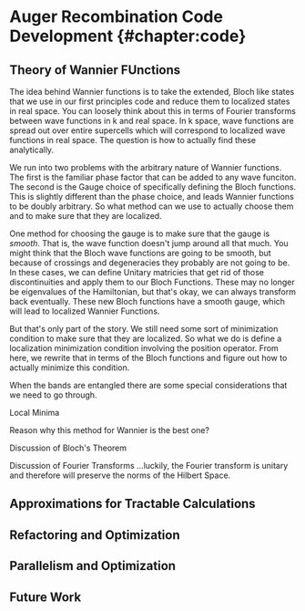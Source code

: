# Auger Recombination Code Development {#chapter:code}

## Theory of Wannier FUnctions
The idea behind Wannier functions is to take the extended, Bloch like
states that we use in our first principles code and reduce them to
localized states in real space. You can loosely think about this in
terms of Fourier transforms between wave functions in k and real space.
In k space, wave functions are spread out over entire supercells which
will correspond to localized wave functions in real space. The question
is how to actually find these analytically.

We run into two problems with the arbitrary nature of Wannier functions.
The first is the familiar phase factor that can be added to any wave
funciton. The second is the Gauge choice of specifically defining the
Bloch functions. This is slightly different than the phase choice, and
leads Wannier functions to be doubly arbitrary. So what method can we
use to actually choose them and to make sure that they are localized.

One method for choosing the gauge is to make sure that the gauge is
*smooth*. That is, the wave function doesn't jump around all that much.
You might think that the Bloch wave functions are going to be smooth,
but because of crossings and degeneracies they probably are not going to
be. In these cases, we can define Unitary matricies that get rid of
those discontinuities and apply them to our Bloch Functions. These may
no longer be eigenvalues of the Hamiltonian, but that's okay, we can
always transform back eventually. These new Bloch functions have a
smooth gauge, which will lead to localized Wannier Functions.

But that's only part of the story. We still need some sort of
minimization condition to make sure that they are localized. So what we
do is define a localization minimization condition involving the
position operator. From here, we rewrite that in terms of the Bloch
functions and figure out how to actually minimize this condition.

When the bands are entangled there are some special considerations that
we need to go through.

Local Minima

Reason why this method for Wannier is the best one?

Discussion of Bloch's Theorem

Discussion of Fourier Transforms ...luckily, the Fourier transform is
unitary and therefore will preserve the norms of the Hilbert Space.

## Approximations for Tractable Calculations

## Refactoring and Optimization

## Parallelism and Optimization

## Future Work
